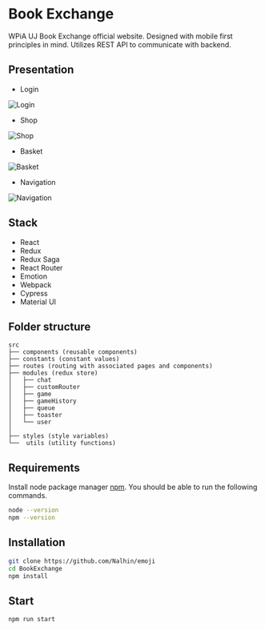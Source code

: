 # Book Exchange
WPiA UJ Book Exchange official website.
Designed with mobile first principles in mind. Utilizes REST API to communicate with backend.

## Presentation

- Login

![Login](showcase/Login.JPG)

- Shop

![Shop](showcase/Shop.JPG)

- Basket

![Basket](showcase//Basket.JPG)

- Navigation

![Navigation](showcase/Navigation.JPG)


## Stack

- React
- Redux
- Redux Saga
- React Router
- Emotion
- Webpack
- Cypress
- Material UI

## Folder structure

```
src
├── components (reusable components)
├── constants (constant values)
├── routes (routing with associated pages and components)
├── modules (redux store)
│   ├── chat
│   ├── customRouter
│   ├── game
│   ├── gameHistory
│   ├── queue
│   ├── toaster
│   └── user
│
├── styles (style variables)
└──  utils (utility functions)
```

## Requirements

Install node package manager [npm](https://www.npmjs.com/).
You should be able to run the following commands.

```bash
node --version
npm --version
```

## Installation

```bash
git clone https://github.com/Nalhin/emoji
cd BookExchange
npm install
```

##  Start

```bash
npm run start
```
